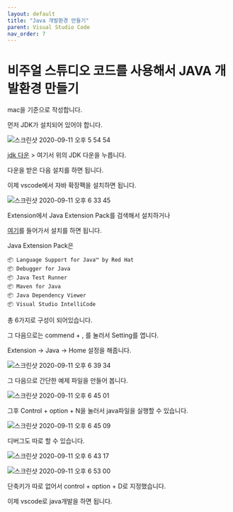 ```yaml
---
layout: default
title: "Java 개발환경 만들기"
parent: Visual Studio Code
nav_order: 7
---
```


# 비주얼 스튜디오 코드를 사용해서 JAVA 개발환경 만들기

mac을 기준으로 작성합니다.

먼저 JDK가 설치되어 있어야 합니다.

![스크린샷 2020-09-11 오후 5 54 54](https://user-images.githubusercontent.com/16849874/92897127-e8020500-f457-11ea-88ab-7374b9ee2f2c.png)

[jdk 다운](https://www.oracle.com/java/technologies/javase-downloads.html) > 여기서 위의 JDK 다운을 누릅니다.

다운을 받은 다음 설치를 하면 됩니다.

이제 vscode에서 자바 확장팩을 설치하면 됩니다.

![스크린샷 2020-09-11 오후 6 33 45](https://user-images.githubusercontent.com/16849874/92903852-5eedcc80-f45d-11ea-91c5-be4c448786f8.png)

Extension에서 Java Extension Pack를 검색해서 설치하거나

[여기](https://marketplace.visualstudio.com/items?itemName=vscjava.vscode-java-pack)를 들어가서 설치를 하면 됩니다.

Java Extension Pack은 

    📦 Language Support for Java™ by Red Hat
    📦 Debugger for Java
    📦 Java Test Runner
    📦 Maven for Java
    📦 Java Dependency Viewer
    📦 Visual Studio IntelliCode

총 6가지로 구성이 되어있습니다.

그 다음으로는 commend + , 를 눌러서 Setting를 엽니다.

Extension -> Java -> Home 설정을 해줍니다.

![스크린샷 2020-09-11 오후 6 39 34](https://user-images.githubusercontent.com/16849874/92904841-25699100-f45e-11ea-9139-cc5da2ce5ac9.png)

그 다음으로 간단한 예제 파일을 만들어 봅니다.

![스크린샷 2020-09-11 오후 6 45 01](https://user-images.githubusercontent.com/16849874/92906233-4a123880-f45f-11ea-82ea-79c879b7ddbb.png)

그후 Control + option + N을 눌러서 java파일을 실행할 수 있습니다.

![스크린샷 2020-09-11 오후 6 45 09](https://user-images.githubusercontent.com/16849874/92906243-4bdbfc00-f45f-11ea-9f69-092f47da2be3.png)

디버그도 따로 할 수 있습니다.

![스크린샷 2020-09-11 오후 6 43 17](https://user-images.githubusercontent.com/16849874/92906429-6ca45180-f45f-11ea-9d96-30ac3ff250d7.png)

![스크린샷 2020-09-11 오후 6 53 00](https://user-images.githubusercontent.com/16849874/92907126-05d36800-f460-11ea-8fe1-fa829ee897a6.png)

단축키가 따로 없어서 control + option + D로 지정했습니다.

이제 vscode로 java개발을 하면 됩니다.